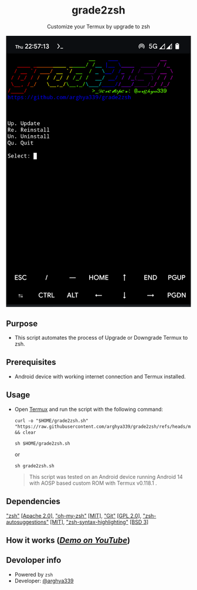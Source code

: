 <h1 align="center">grade2zsh</h1>
<p align="center">
Customize your Termux by upgrade to zsh
<br>
<br>
<img src="docs/images/Main.png">
<br>

## Purpose
- This script automates the process of Upgrade or Downgrade Termux to zsh.

## Prerequisites
- Android device with working internet connection and Termux installed.

## Usage
- Open [Termux](https://github.com/termux/termux-app/releases/) and run the script with the following command:

  ```
  curl -o "$HOME/grade2zsh.sh" "https://raw.githubusercontent.com/arghya339/grade2zsh/refs/heads/main/grade2zsh.sh" && clear
  ```
  ```
  sh $HOME/grade2zsh.sh
  ```
  or
  ```
  sh grade2zsh.sh
  ```

  > This script was tested on an Android device running Android 14 with AOSP based custom ROM with Termux v0.118.1 .

## Dependencies
["zsh"](https://github.com/termux/termux-packages/tree/master/packages) [[Apache 2.0]](https://github.com/termux/termux-packages/blob/master/LICENSE.md), ["oh-my-zsh"](https://github.com/ohmyzsh/ohmyzsh) [[MIT]](https://github.com/ohmyzsh/ohmyzsh/blob/master/LICENSE.txt), ["Git"](https://github.com/git/git) [[GPL 2.0]](https://github.com/git/git/blob/master/COPYING), ["zsh-autosuggestions"](https://github.com/zsh-users/zsh-autosuggestions) [[MIT]](https://github.com/zsh-users/zsh-autosuggestions/blob/master/LICENSE), ["zsh-syntax-highlighting"](https://github.com/zsh-users/zsh-syntax-highlighting) [[BSD 3]](https://github.com/zsh-users/zsh-syntax-highlighting/blob/master/COPYING.md)

## How it works (_[Demo on YouTube](https://youtu.be/)_)

## Devoloper info
- Powered by `zsh`
- Developer: [@arghya339](https://github.com/arghya339)
